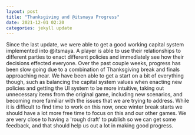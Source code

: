 ```yaml
---
layout: post
title: "Thanksgiving and @itsmaya Progress"
date: 2021-12-01 02:20
categories: jekyll update
---
```

Since the last update, we were able to get a good working capital system implemented
into @itsmaya. A player is able to use their relationships to different parties
to enact different policies and immediately see how their decisions effected everyone.
Over the past couple weeks, progress has been slow going due to a combination of
Thanksgiving break and finals approaching near. We have been able to get a start
on a bit of everything though, such as balancing the capital system values when
enacting new policies and getting the UI system to be more intuitive, taking out
unnecessary items from the original game, including new scenarios, and becoming
more familiar with the issues that we are trying to address. While it is difficult
to find time to work on this now, once winter break starts we should have a lot
more free time to focus on this and our other games. We are  very close
to having a 'rough draft' to publish so we can get some feedback, and that should
help us out a lot in making good progress. 
